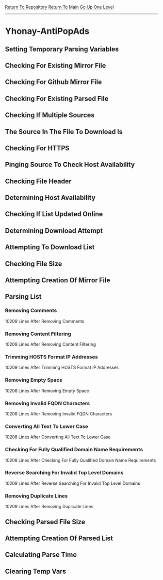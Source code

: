 [Return To Repository](https://github.com/deathbybandaid/piholeparser/)
[Return To Main](https://github.com/deathbybandaid/piholeparser/blob/master/RecentRunLogs/Mainlog.md)
[Go Up One Level](https://github.com/deathbybandaid/piholeparser/blob/master/RecentRunLogs/TopLevelScripts/30-Processing-External-Blacklists.md)
____________________________________
# Yhonay-AntiPopAds
## Setting Temporary Parsing Variables
## Checking For Existing Mirror File
## Checking For Github Mirror File
## Checking For Existing Parsed File
## Checking If Multiple Sources
## The Source In The File To Download Is
## Checking For HTTPS
## Pinging Source To Check Host Availability
## Checking File Header
## Determining Host Availability
## Checking If List Updated Online
## Determining Download Attempt
## Attempting To Download List
## Checking File Size
## Attempting Creation Of Mirror File
## Parsing List
### Removing Comments
10209 Lines After Removing Comments
### Removing Content Filtering
10209 Lines After Removing Content Filtering
### Trimming HOSTS Format IP Addresses
10209 Lines After Trimming HOSTS Format IP Addresses
### Removing Empty Space
10208 Lines After Removing Empty Space
### Removing Invalid FQDN Characters
10208 Lines After Removing Invalid FQDN Characters
### Converting All Text To Lower Case
10208 Lines After Converting All Text To Lower Case
### Checking For Fully Qualified Domain Name Requirements
10208 Lines After Checking For Fully Qualified Domain Name Requirements
### Reverse Searching For Invalid Top Level Domains
10209 Lines After Reverse Searching For Invalid Top Level Domains
### Removing Duplicate Lines
10209 Lines After Removing Duplicate Lines
## Checking Parsed File Size
## Attempting Creation Of Parsed List
## Calculating Parse Time
## Clearing Temp Vars
